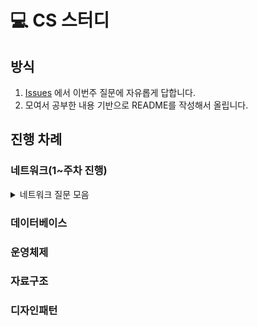 # 💻 CS 스터디

## 방식
1. [Issues](https://github.com/42GS-Study/2025-CS-Study/issues) 에서 이번주 질문에 자유롭게 답합니다.
2. 모여서 공부한 내용 기반으로 README를 작성해서 올립니다.

## 진행 차례

### 네트워크(1~주차 진행)
<details>
<summary> 네트워크 질문 모음 </summary>
<div markdown="1">
- 컴퓨터 네트워크는 무엇인가요? <br> 
- 컴퓨터 네트워크에서 데이터를 전송하는 방식에 대해 설명해주세요. <br> 
- 프로토콜에 대해서 설명해주세요. <br> 
- OSI 7 Layer에 대해서 설명해주세요. <br> 
- TCP/IP에 대해서 설명해주세요. <br> 
- OSI 7 Layer, TCP/IP 처럼 프로토콜을 계층화하는 이유가 뭘까요? <br> 
- 컴퓨터 네트워크에서 캡슐화와 비캡슐화에 대해서 설명해주세요. <br> 
- NIC, 리피터, 리피터 허브에 대해서 설명해주세요. <br> 
- 브리지에 대해서 설명해주세요. <br> 
- L2 스위치에 대해서 설명해주세요. <br> 
- 라우터에 대해서 설명해주세요. <br> 
- L3 스위치에 대해서 설명해주세요. <br> 
- L7 스위치에 대해서 설명해주세요. <br> 
- LAN과 WAN에 대해서 설명해주세요. <br> 
- HTTP 프로토콜에 대해서 설명해주세요. <br> 
- HTTP의 요청/응답 모델에 대해 설명해주세요. <br> 
- HTTP 메서드중 GET과 POST의 차이점에 대해 설명해주세요. <br> 
- HTTP 메서드중 PUT과 PATCH의 차이점에 대해 설명해주세요. <br> 
- HTTP 상태 코드가 뭔가요? 알고 있는 상태 코드 몇가지 설명해주세요. <br> 
- HTTP 헤더가 뭘까요? 알고 있는 헤더 몇 가지 설명해주세요. <br> 
- HTTP의 무상태성(Stateless)에 대해서 설명해주세요. <br> 
- HTTP Keep-Alive에 대해서 설명해주세요. <br> 
- HTTP 파이프라이닝에 대해서 설명해주세요. <br> 
- HTTP/1.1, HTTP/2, HTTP/3 각각의 특징에 대해 설명해주세요. <br> 
- HTTPS에 대해서 설명해주세요. <br> 
- SSL/TLS이 뭔가요? <br> 
- 대칭키 암호화 방식에 대해 설명해주세요. <br> 
- 비대칭키(공개키) 암호화 방식에 대해서 설명해주세요. <br> 
- 전자 서명에 대해서 설명해주세요. <br> 
- HTTPS 암호화 과정에 대해 설명해주세요. (SSL Handshake의 동작 과정을 설명해 주세요.) <br> 
- DNS가 뭔가요? <br> 
- DNS 작동 방식에 대해 설명해주세요. <br> 
- DNS 질의 종류에 대해 설명해주세요. <br> 
- DNS 서버에게 IP 주소를 요청할 때, 왜 UDP를 사용하나요? <br> 
- DNS 레코드가 무엇인가요? <br> 
- 쿠키와 세션에 대해서 설명해주세요. <br> 
- JWT ****토큰에 대해서 설명해주세요. <br> 
- SOP와 CORS에 대해서 설명해주세요. <br> 
- REST에 대해서 설명해주세요. Restful API는 뭘까요? <br> 
- REST 제약 조건에 대해 설명해주세요. <br> 
- URL, URI, URN 차이가 뭘까요? <br> 
- XSS 공격이 무엇이고, 방어하는 방법을 설명해주세요. <br> 
- CSRF 공격이 무엇이고, 방어하는 방법을 설명해주세요. <br> 
- SQL Injection 공격이 무엇이고, 방어하는 방법을 설명해주세요. <br> 
- 웹 캐시에 대해 설명해주세요. <br> 
- 프록시 서버에 대해서 설명해주세요. <br> 
- 포워드 프록시에 대해서 설명해주세요. <br> 
- 리버스 프록시에 대해서 설명해주세요. <br> 
- L7 로드 밸런서에 대해서 설명해주세요. <br> 
- 커넥션 타임아웃과 리드 타임아웃에 대해 설명해주세요. <br> 
- UDP에 대해 설명해주세요. <br> 
- UDP의 장단점을 설명해주세요.  <br> 
- UDP 체크섬의 대해 설명해주세요. <br> 
- 전송후 대기 프로토콜이 뭘까요? <br> 
- 파이프라인 프로토콜이 뭘까요? <br> 
- TCP에 대해 설명해주세요. <br> 
- 3way handshake에 대해 설명해주세요. <br> 
- 4way handshake에 대해 설명해주세요. <br> 
- TCP 빠른 재전송에 대해 설명해주세요. <br> 
- Congestion control에 대해 설명해주세요. <br> 
- Flow control에 대해 설명해주세요. <br> 
- IP주소에 대해서 설명해주세요. <br> 
- IPV4와 IPV6는 어떤 차이점이 있을까요? <br> 
- 서브넷과 서브넷 마스크에 대해 설명해주세요. <br> 
- 라우팅이 뭘까요? <br> 
- Public IP와 Private IP 차이는 뭘까요? <br> 
- 라우팅 프로토콜에 대해서 설명해주세요. <br> 
- IP는 어떻게 할당될까요? <br> 
- NAT가 뭘까요? <br> 
- ICMP가 뭘까요? <br> 
</div>
</details>


### 데이터베이스
### 운영체제
### 자료구조
### 디자인패턴

